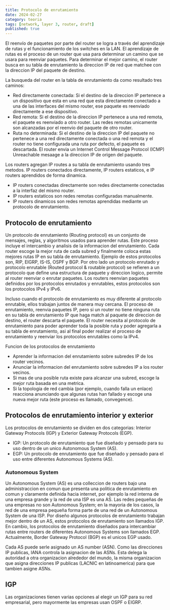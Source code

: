 ```yaml
---
title: Protocolo de enrutamiento
date: 2024-02-27
category: teoria
tags: [network, layer 3, router, draft]
published: true
---
```

El reenvío de paquetes por parte del router se logra a través del aprendizaje de rutas y el funcionamiento de los switches en la LAN. El aprendizaje de rutas es el proceso de un router que usa para determinar un camino que se usara para reenviar paquetes. Para determinar el mejor camino, el router busca en su tabla de enrutamiento la direccion IP de red que matchee con la direccion IP del paquete de destino.

La busqueda del router en la tabla de enrutamiento da como resultado tres caminos:
- Red directamente conectada: Si el destino de la direccion IP pertenece a un dispositivo que esta en una red que esta directamente conectado a una de las interfaces del mismo router, ese paquete es reenviado directamente a ese dispositivo.
- Red remota: Si el destino de la direccion IP pertenece a una red remota, el paquete es reenviado a otro router. Las redes remotas unicamente son alcanzadas por el reenvio del paquete de otro router.
- Ruta no determinada: Si el destino de la direccion IP del paquete no pertenece a una red directamente conectada o una red remota y el router no tiene configurada una ruta por defecto, el paquete es descartada. El router envia un Internet Control Message Protocol (ICMP) Unreachable mesaage a la direccion IP de origen del paquete.

Los routers agregan IP routes a su tabla de enrutamiento usando tres metodos. IP routers conectados directamente, IP routers estaticos, e IP routers aprendidos de forma dinamica.
- IP routers conectadas directamente son redes directamente conectadas a la interfaz del mismo router.
- IP routers estaticos son redes remotas configuradas manualmente.
- IP routers dinamicos son redes remotas aprendidas mediante un protocolo de enrutamiento.

## Protocolo de enrutamiento
Un protocolo de enrutamiento (Routing protocol) es un conjunto de mensajes, reglas, y algoritmos usados para aprender rutas. Este proceso incluye el intercambio y analisis  de la informacion del enrutamiento. Cada router escoge la mejor ruta de cada subred y finalmente coloca estas mejores rutas IP en su tabla de enrutamiento. Ejemplo de estos protocolos son, RIP, EIGRP, IS-IS, OSPF y BGP.
Por otro lado un protocolo enrutado y protocolo enrutable (Routed protocol & routable protocol) se refieren a un protocolo que define una estructura de paquete y direccion logico, permite al router reenviar o enrutar paquetes. Los routers reenvian paquetes definidos por los protocolos enrutados y enrutables, estos protocolos son los protocolos IPv4 y IPv6.

Incluso cuando el protocolo de enrutamiento es muy diferente al protocolo enrutable, ellos trabajan juntos de manera muy cercana. El proceso de enrutamiento, reenvia paquetes IP, pero si un router no tiene ninguna ruta en su tabla de enrutamiento IP que haga match al paquete de direccion de destino, el router descarta el paquete. El router necesita al protocolo de enrutamiento para poder aprender toda la posible ruta y poder agregarla a su tabla de enrutamiento, asi al final poder realizar el proceso de enrutamiento y reenviar los protocolos enrutables como la IPv4.

Funcion de los protocolos de enrutamiento
- Aprender la informacion del enrutamiento sobre subredes IP de los router vecinos.
- Anunciar la informacion del enrutamiento sobre subredes IP a los router vecinos.
- Si mas de una posible ruta existe para alcanzar una subred, escoge la mejor ruta basada en una metrica.
- Si la topologia de red cambia (por ejemplo, cuando falla un enlace) reacciona anunciando que algunas rutas han fallado y escoge una nueva mejor ruta (este proceso es llamado, convegence).

## Protocolos de enrutamiento interior y exterior
Los protocolos de enrutamiento se dividen en dos categorias: Interior Gateway Protocols (IGP) y Exterior Gateway Protocols (EGP).
- IGP: Un protocolo de enrutamiento que fue diseñado y pensado para su uso dentro de un unico Autonomous System (AS).
- EGP: Un protocolo de enrutamiento que fue diseñado y pensado para el uso entre diferentes Autonomous Systems (AS).

### Autonomous System
Un Autonomous System (AS) es una colleccion de routers bajo una administraccion en comun que presenta una politica de enrutamiento en comun y claramente definida hacia internet, por ejemplo la red interna de una empresa grande y la red de una ISP es una AS. Las redes pequeñas de una empresas no son Autonomous System; en la mayoria de los casos, la red de una empresa pequeña forma parte de una red de un Autonomous System de una ISP.
Por diseño algunos protocolos de enrutamiento trabajan mejor dentro de un AS, estos protocolos de enrutamiento son llamados IGP. En cambio, los protocolos de enrutamiento diseñados para intercambiar rutas entre routers de diferentes Autonomous Systems son llamados EGP. Actualmente, Border Gateway Protocol (BGP) es el unicos EGP usado.

Cada AS puede serle asignado un AS number (ASN). Como las direcciones IP publicas, IANA controla la asignacion de las ASNs. Esta delega la autoridad a otra organizacion alrededor del mundo, la misma organizacion  que asigna direcciones IP publicas (LACNIC en latinoamerica) para que tambien asigne ASNs.

## IGP
Las organizaciones tienen varias opciones al elegir un IGP para su red empresarial, pero mayormente las empresas usan OSPF o EIGRP.
